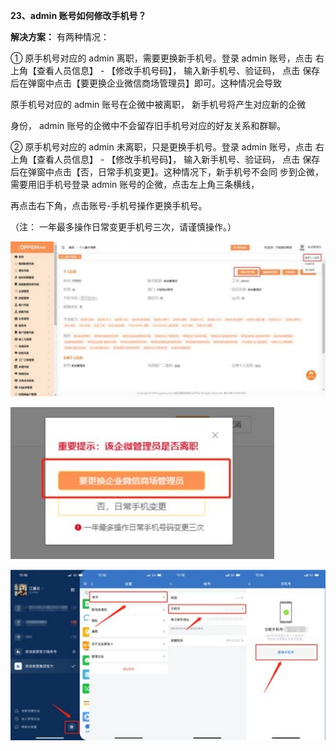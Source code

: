 <a name="bookmark22"></a>**23、admin 账号如何修改手机号？**

**解决方案：** 有两种情况：

① 原手机号对应的 admin 离职，需要更换新手机号。登录 admin 账号，点击 右上角【查看人员信息】  - 【修改手机号码】， 输入新手机号、验证码， 点击 保存后在弹窗中点击【要更换企业微信商场管理员】即可。这种情况会导致

原手机号对应的 admin 账号在企微中被离职， 新手机号将产生对应新的企微


身份， admin 账号的企微中不会留存旧手机号对应的好友关系和群聊。

② 原手机号对应的 admin 未离职，只是更换手机号。登录 admin 账号，点击  右上角【查看人员信息】  - 【修改手机号码】， 输入新手机号、验证码， 点击  保存后在弹窗中点击【否，日常手机变更】。这种情况下，新手机号不会同  步到企微，需要用旧手机号登录 admin 账号的企微，点击左上角三条横线，

再点击右下角，点击账号-手机号操作更换手机号。

（注： 一年最多操作日常变更手机号三次，请谨慎操作。）

![](Aspose.Words.6e696103-a96d-42f3-be82-30adf0fec166.047.jpeg)

![](Aspose.Words.6e696103-a96d-42f3-be82-30adf0fec166.048.jpeg)


![](Aspose.Words.6e696103-a96d-42f3-be82-30adf0fec166.049.jpeg)






